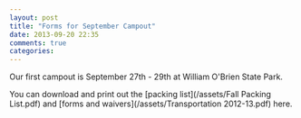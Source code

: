 ```yaml
---
layout: post
title: "Forms for September Campout"
date: 2013-09-20 22:35
comments: true
categories: 
---
```

Our first campout is September 27th - 29th at William O'Brien State Park.

You can download and print out the [packing list](/assets/Fall Packing List.pdf) and [forms and waivers](/assets/Transportation 2012-13.pdf) here.